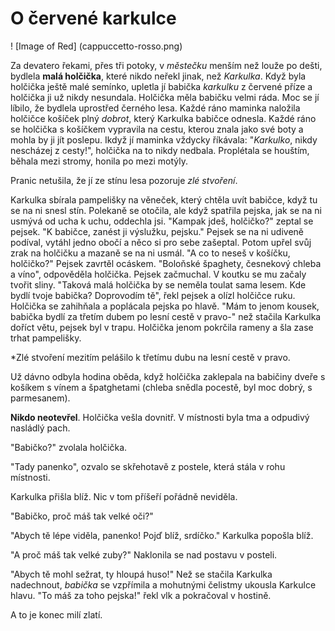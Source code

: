 ﻿# O červené karkulce
! [Image of Red] (cappuccetto-rosso.png)

Za devatero řekami, přes tři potoky, v *městečku* menším než louže po dešti, bydlela **malá holčička**, které nikdo neřekl jinak, než *Karkulka*.
Když byla holčička ještě malé semínko, upletla jí babička *karkulku* z červené příze a holčička ji už nikdy nesundala. Holčička měla babičku velmi ráda. 
Moc se jí líbilo, že bydlela uprostřed černého lesa. Každé ráno maminka naložila holčičce košíček plný *dobrot*, který Karkulka babičce odnesla.
Každé ráno se holčička s košíčkem vypravila na cestu, kterou znala jako své boty a mohla by ji jít poslepu.
Ikdyž jí maminka vždycky říkávala: "*Karkulko*, nikdy nescházej z cesty!", holčička na to nikdy nedbala. Proplétala se houštím, běhala mezi stromy, honila po mezi motýly.

Pranic netušila, že jí ze stínu lesa pozoruje *zlé stvoření*.

Karkulka sbírala pampelišky na věneček, který chtěla uvít babičce, když tu se na ni snesl stín. Polekaně se otočila, ale když spatřila pejska, jak se na ni usmývá od ucha k uchu, oddechla jsi.
"Kampak jdeš, holčičko?" zeptal se pejsek.
"K babičce, zanést ji výslužku, pejsku." Pejsek se na ni udiveně podíval, vytáhl jedno obočí a něco si pro sebe zašeptal. Potom upřel svůj zrak na holčičku a mazaně se na ni usmál.
"A co to neseš v košíčku, holčičko?" Pejsek zavrtěl ocáskem.
"Boloňské špaghety, česnekový chleba a víno", odpověděla holčička. Pejsek začmuchal. V koutku se mu začaly tvořit sliny.
"Taková malá holčička by se neměla toulat sama lesem. Kde bydlí tvoje babička? Doprovodím tě", řekl pejsek a olízl holčičce ruku. Holčička se zahihňala a poplácala 
pejska po hlavě.
"Mám to jenom kousek, babička bydlí za třetím dubem po lesní cestě v pravo-" než stačila Karkulka doříct větu, pejsek byl v trapu. Holčička jenom pokrčila rameny a šla zase trhat pampelišky.

*Zlé stvoření mezitím pelášilo k třetímu dubu na lesní cestě v pravo.

Už dávno odbyla hodina oběda, když holčička zaklepala na babičiny dveře s košíkem s vínem a špatghetami (chleba snědla pocestě, byl moc dobrý, s parmesanem).

**Nikdo neotevřel**. Holčička vešla dovnitř. V místnosti byla tma a odpudivý nasládlý pach.

"Babičko?" zvolala holčička.

"Tady panenko", ozvalo se skřehotavě z postele, která stála v rohu místnosti.

Karkulka přišla blíž. Nic v tom příšeří pořádně neviděla. 

"Babičko, proč máš tak velké oči?"

"Abych tě lépe viděla, panenko! Pojď blíž, srdíčko." Karkulka popošla blíž.

"A proč máš tak velké zuby?" Naklonila se nad postavu v posteli.

"Abych tě mohl sežrat, ty hloupá huso!" Než se stačila Karkulka nadechnout, *babička* se vzpřímila a mohutnými čelistmy ukousla Karkulce hlavu.
"To máš za toho pejska!" řekl vlk a pokračoval v hostině.

A to je konec milí zlatí.
